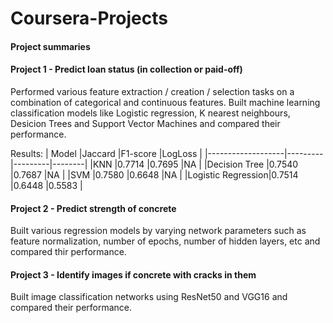 # Coursera-Projects

#### Project summaries

#### Project 1 - Predict loan status (in collection or paid-off) 
Performed various feature extraction / creation / selection tasks on a combination of categorical and continuous features. 
Built machine learning classification models like Logistic regression, K nearest neighbours, Desicion Trees and Support Vector Machines and compared their performance.

Results:
| Model             |Jaccard	|F1-score	|LogLoss |
|-------------------|---------|---------|--------|
|KNN	              |0.7714	  |0.7695	  |NA      |
|Decision Tree	    |0.7540	  |0.7687	  |NA      |
|SVM	              |0.7580	  |0.6648	  |NA      |
|Logistic Regression|0.7514	  |0.6448	  |0.5583  |

#### Project 2 - Predict strength of concrete  
Built various regression models by varying network parameters such as feature normalization, number of epochs, number of hidden layers, etc and compared thir performance. 

#### Project 3 - Identify images if concrete with cracks in them
Built image classification networks using ResNet50 and VGG16 and compared their performance. 
